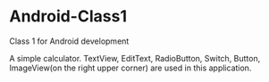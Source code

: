# Android-Class1
Class 1 for Android development

A simple calculator. TextView, EditText, RadioButton, Switch, Button, ImageView(on the right upper corner) are used in this application. 
